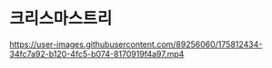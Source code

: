 # 크리스마스트리

https://user-images.githubusercontent.com/89256060/175812434-34fc7a92-b120-4fc5-b074-8170919f4a97.mp4

